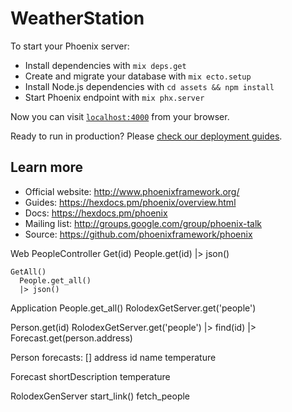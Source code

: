 # WeatherStation

To start your Phoenix server:

  * Install dependencies with `mix deps.get`
  * Create and migrate your database with `mix ecto.setup`
  * Install Node.js dependencies with `cd assets && npm install`
  * Start Phoenix endpoint with `mix phx.server`

Now you can visit [`localhost:4000`](http://localhost:4000) from your browser.

Ready to run in production? Please [check our deployment guides](https://hexdocs.pm/phoenix/deployment.html).

## Learn more

  * Official website: http://www.phoenixframework.org/
  * Guides: https://hexdocs.pm/phoenix/overview.html
  * Docs: https://hexdocs.pm/phoenix
  * Mailing list: http://groups.google.com/group/phoenix-talk
  * Source: https://github.com/phoenixframework/phoenix


Web
  PeopleController
    Get(id)
      People.get(id)
      |> json()

    GetAll()
      People.get_all()    
      |> json()

Application
  People.get_all()
    RolodexGetServer.get('people')

  Person.get(id)
    RolodexGetServer.get('people')
    |> find(id)
    |> Forecast.get(person.address)


  Person
    forecasts: []
    address
    id
    name 
    temperature

  Forecast
    shortDescription
    temperature


RolodexGenServer
  start_link()
    fetch_people
